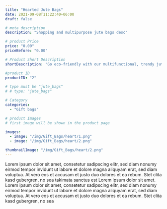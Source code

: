```yaml
---
title: "Hearted Jute Bags"
date: 2021-09-08T11:22:40+06:00
draft: false

# meta description
description: "Shopping and multipurpose jute bags desc"

# product Price
price: "0.00"
priceBefore: "0.00"

# Product Short Description
shortDescription: "Go eco-friendly with our multifunctional, trendy jute gift bags. Note: Available in two different sizes but the quality and cuteness remain the same."

#product ID
productID: "2"

# type must be "jute_bags"
# # type: "jute_bags"

# Category
categories:
  - "Gift bags"

# product Images
# first image will be shown in the product page

images:
  - image: "/img/Gift_Bags/heart/1.png"
  - image: "/img/Gift_Bags/heart/2.png"

thumbnailImage: "/img/Gift_Bags/heart/2.png"
---
```


Lorem ipsum dolor sit amet, consetetur sadipscing elitr, sed diam nonumy eirmod tempor invidunt ut labore et dolore magna aliquyam erat, sed diam voluptua. At vero eos et accusam et justo duo dolores et ea rebum. Stet clita kasd gubergren, no sea takimata sanctus est Lorem ipsum dolor sit amet. Lorem ipsum dolor sit amet, consetetur sadipscing elitr, sed diam nonumy eirmod tempor invidunt ut labore et dolore magna aliquyam erat, sed diam voluptua. At vero eos et accusam et justo duo dolores et ea rebum. Stet clita kasd gubergren, no sea
